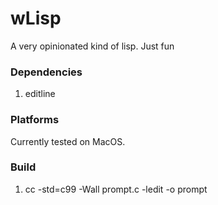 # wLisp
A very opinionated kind of lisp. Just fun

### Dependencies
1. editline

### Platforms
Currently tested on MacOS.

### Build
1. cc -std=c99 -Wall prompt.c -ledit -o prompt
